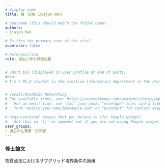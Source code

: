 ```yaml
---
# Display name
title: 韓　佳峻（Jiajun Han）

# Username (this should match the folder name)
authors: 
- jiajun_han

# Is this the primary user of the site?
superuser: false

# Role/position
role: 過去に修士課程在籍


# Short bio (displayed in user profile at end of posts)
#bio: 
# I'm a Ph.D student in the creative informatics department in the University of Tokyo


# Social/Academic Networking
# For available icons, see: https://sourcethemes.com/academic/docs/page-builder/#icons
#   For an email link, use "fas" icon pack, "envelope" icon, and a link in the
#   form "mailto:your-email@example.com" or "#contact" for contact widget.

# Organizational groups that you belong to (for People widget)
#   Set this to `[]` or comment out if you are not using People widget.
user_groups:
- 過去の在籍者・訪問者
---
```


### 修士論文
物質点法におけるサブグリッド境界条件の適用
